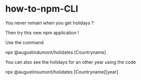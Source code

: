 # how-to-npm-CLI

You never remain when you get holidays ?

Then try this new npm application !

Use the command

npx @augustindumont/holidates [Countryname]

You can also see the holidays for an other year using the code

npx @augustinsumont/holidates [Countryname][year]
